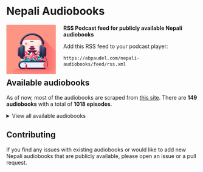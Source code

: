# Nepali Audiobooks
<img src="nepali-audiobooks.jpg" style="width: 130px; margin-right: 20px;" align="left">

**RSS Podcast feed for publicly available Nepali audiobooks**

Add this RSS feed to your podcast player:
```
https://abpaudel.com/nepali-audiobooks/feed/rss.xml
```

## Available audiobooks
As of now, most of the audiobooks are scraped from [this site](https://hamroawaz.blogspot.com/2012/04/shruti-sambeg.html).
There are **149 audiobooks** with a total of **1018 episodes**.

<details>
<summary>View all available audiobooks</summary>
<ol>
    <li>19 Number | Skhalan | Anamol Mani Poudel (1 episodes)</li>
    <li>Aaja Ramita Cha (5 episodes)</li>
    <li>Aakarharu ra Chhaayaaharu | Nepali Story (1 episodes)</li>
    <li>Aakarharu ra Chhaayaaharu | Nepali Story (1 episodes)</li>
    <li>Aarli Bhai (3 episodes)</li>
    <li>Abhisapta | Sambandhahin Sambandha haru (1 episodes)</li>
    <li>Abiral Bagdachha Indrawati (44 episodes)</li>
    <li>Abstract Chintan Pyaj (3 episodes)</li>
    <li>Affairgunj (1 episodes)</li>
    <li>Agnibatika (13 episodes)</li>
    <li>Akhet (8 episodes)</li>
    <li>Anabrit (12 episodes)</li>
    <li>Antarman ko Yatra (12 episodes)</li>
    <li>Anuradha (8 episodes)</li>
    <li>Arki Aimai (10 episodes)</li>
    <li>Arko Jeevan | Nepal Story (1 episodes)</li>
    <li>Atma Britanta (5 episodes)</li>
    <li>Atripta Garbhadhan (6 episodes)</li>
    <li>Barbarik (6 episodes)</li>
    <li>Bhok Ra Bhittaharu (15 episodes)</li>
    <li>Budhan Ko Ghodi (2 episodes)</li>
    <li>Budho Kusumko Rukh | Duri Parda Bhitra Parda Bahira | Aawaz (1 episodes)</li>
    <li>Chapaiyeka Anuhar (9 episodes)</li>
    <li>Chat Girl (2 episodes)</li>
    <li>China Harayeko Manche (15 episodes)</li>
    <li>Chiso Gham | Pratirup | Parai Aama | Saru Pokhrel (1 episodes)</li>
    <li>Chita Mathi ko Bihani | Kahile Banda Nahune Dhoka | Chita Mathiko Bihani (1 episodes)</li>
    <li>Chuki | Nepali Story (1 episodes)</li>
    <li>Chuli (3 episodes)</li>
    <li>Cleopatra (9 episodes)</li>
    <li>Comrade Anjana and Chuki | Nepali Story (1 episodes)</li>
    <li>Comrade Anjana | Nepali Story (1 episodes)</li>
    <li>Dallo and Flight Number 717 | Lenin Banjade (1 episodes)</li>
    <li>Damini Bhir (14 episodes)</li>
    <li>Darbar Bahiraki Maharani (24 episodes)</li>
    <li>Deshle Hareko Yudha (6 episodes)</li>
    <li>Deuki (1 episodes)</li>
    <li>Dhamboji Chok (1 episodes)</li>
    <li>Divaswapna (4 episodes)</li>
    <li>Dristi | Nepali Story (1 episodes)</li>
    <li>Dwanda Ko Abasan (4 episodes)</li>
    <li>Eleven Minutes (10 episodes)</li>
    <li>Faliyeko Saman (18 episodes)</li>
    <li>Fatemako Anido Raat | Christina at the Rate | Mrityu Mela | Raju Babu Shrestha (1 episodes)</li>
    <li>Franseli Premi (13 episodes)</li>
    <li>Gham Ka Paila Haru (14 episodes)</li>
    <li>Ghat Pratighat | Jindagi, a Time Bomb | Dhurba Sapkota (1 episodes)</li>
    <li>Ghoda | Santule Chakai (2 episodes)</li>
    <li>Godhuli Sansar (5 episodes)</li>
    <li>Gularko Phool (16 episodes)</li>
    <li>Hajur Aama Ko Katha (6 episodes)</li>
    <li>Jadau Malik (14 episodes)</li>
    <li>Jhajhalkaharu (8 episodes)</li>
    <li>Jhareko Paat (6 episodes)</li>
    <li>Jhunu Maiya (1 episodes)</li>
    <li>Junkiri Ko Sangeet (24 episodes)</li>
    <li>Kabi ek Rekhachitra | Comrade ek Kathaharu (1 episodes)</li>
    <li>Kaidi Number 11 | Janmina Napayeka Nani Haru (1 episodes)</li>
    <li>Kalo Pot | Ragatle Latpatieka Jijibisha | Daulat Bikram Bista (1 episodes)</li>
    <li>Kandaaghari Kaa Phool Haru (3 episodes)</li>
    <li>Karagar nepali novels, Shruti Sambeg, Achyut Ghimire (3 episodes)</li>
    <li>Karma (10 episodes)</li>
    <li>Karnali Blues (36 episodes)</li>
    <li>Karodau Kasturi (1 episodes)</li>
    <li>Kathmandu Selfie (3 episodes)</li>
    <li>Laila Majnu (3 episodes)</li>
    <li>Lakure Pheri Phulne Cha | Nepali Story (1 episodes)</li>
    <li>Lal Chudi | Krishna Abiral (9 episodes)</li>
    <li>Laltin Ko Ujyaloma (10 episodes)</li>
    <li>Likhe Novel (16 episodes)</li>
    <li>Living Together | Nepali Story (1 episodes)</li>
    <li>Location (1 episodes)</li>
    <li>Lolita (6 episodes)</li>
    <li>Lu Novel (10 episodes)</li>
    <li>Maha Ko Ma (2 episodes)</li>
    <li>Maiya (2 episodes)</li>
    <li>Mantha Darayeko Juug (13 episodes)</li>
    <li>Meera (10 episodes)</li>
    <li>Muluk Bahira Ma (9 episodes)</li>
    <li>Naagpash (1 episodes)</li>
    <li>Nasho (1 episodes)</li>
    <li>Naughreko June (5 episodes)</li>
    <li>Nepali Novel Aadha Bato (17 episodes)</li>
    <li>Nepali Novel Babu Aama Ra Chora (7 episodes)</li>
    <li>Nepali Novel Communist (1 episodes)</li>
    <li>Nepali Novel Jhola (2 episodes)</li>
    <li>Nepali Novel Maile Sarita ko Hatya Gare (1 episodes)</li>
    <li>Nepali Novel Pagal basti (14 episodes)</li>
    <li>Nepali Novel Palpasa Cafe (8 episodes)</li>
    <li>Nepali Novel Paribhasit Aakhaharu (11 episodes)</li>
    <li>Nepali Novel Radha (16 episodes)</li>
    <li>Nepali Novel Shirish ko Phool (5 episodes)</li>
    <li>Nepali Novel Sumnima (8 episodes)</li>
    <li>Nepali Novel Tin Ghumti (5 episodes)</li>
    <li>Nihau Namaste (4 episodes)</li>
    <li>Nilo Trishna | Nepali Story (1 episodes)</li>
    <li>Nilo Trishna, Niskarsha (1 episodes)</li>
    <li>Niskarsa | Nepali Story (1 episodes)</li>
    <li>Novel Romeo and Juliet (1 episodes)</li>
    <li>Ojhel (4 episodes)</li>
    <li>Paheli (5 episodes)</li>
    <li>Pallo Gharko Jhyal (5 episodes)</li>
    <li>Pani ko Gham (1 episodes)</li>
    <li>Parikrama Annapurna (1 episodes)</li>
    <li>Pema Bhauju | Grihayuddha ko Ghau katha sangraha (1 episodes)</li>
    <li>Phool ko Aankha ma (10 episodes)</li>
    <li>Post Martum | Nepali Story (1 episodes)</li>
    <li>Prastab Prem (1 episodes)</li>
    <li>Pyaas Bhitrako Bidroha (5 episodes)</li>
    <li>Ramila Nani (11 episodes)</li>
    <li>Red Square (6 episodes)</li>
    <li>Sabiti Novel (4 episodes)</li>
    <li>Sadak Ra Pratibha (1 episodes)</li>
    <li>Sahar Ko Katha (9 episodes)</li>
    <li>Saharko Khojima | Ujyalo Tira | Euta Antya (2 episodes)</li>
    <li>Sakas (14 episodes)</li>
    <li>Sanskar | Bhoot | Rajendra Bimal ka Kathaharu (1 episodes)</li>
    <li>Santa Gatha (27 episodes)</li>
    <li>Sarsarti Sansar (10 episodes)</li>
    <li>Saya Novel (11 episodes)</li>
    <li>Seto Bagh (4 episodes)</li>
    <li>Seto Dharti (20 episodes)</li>
    <li>Shanta (13 episodes)</li>
    <li>Siddhartha Novel (11 episodes)</li>
    <li>Soch | Karna Shakya (7 episodes)</li>
    <li>Stories from Hawan (2 episodes)</li>
    <li>Subarnalata (11 episodes)</li>
    <li>Summer Love (12 episodes)</li>
    <li>Suparnakha | Nepali Story (1 episodes)</li>
    <li>Swet Bhairabi (4 episodes)</li>
    <li>Taap (14 episodes)</li>
    <li>Tamasuk (3 episodes)</li>
    <li>Tee Dinharu (3 episodes)</li>
    <li>The Alchemist (6 episodes)</li>
    <li>The Good Earth (16 episodes)</li>
    <li>Timro Logne Ra Ma (2 episodes)</li>
    <li>Tribhuvan Ki Erika (11 episodes)</li>
    <li>Udharo Jutta | Nepali Story (1 episodes)</li>
    <li>Unko Samjhana (6 episodes)</li>
    <li>Urgen ko Ghoda (14 episodes)</li>
    <li>Urmila | Nepali Story (1 episodes)</li>
    <li>Urmila | Surparnkha (1 episodes)</li>
    <li>Vianna Ma Tin Mahina (1 episodes)</li>
    <li>White Cane (52 episodes)</li>
    <li>Yatra Aarambhako Serofero (1 episodes)</li>
    <li>Yesari Janmiyaou Hami Maato Baata (1 episodes)</li>
    <li>Yesari Janmiyaou Hami Maato Baata (1 episodes)</li>
    <li>Yuddha | Matapitalai Sodhnuhos | Aama Januhos | Maya Thakuri (1 episodes)</li>
    <li>Yunika (9 episodes)</li>
</ol>
</details>

## Contributing
If you find any issues with existing audiobooks or would like to add new Nepali audiobooks that are publicly available, please open an issue or a pull request.
